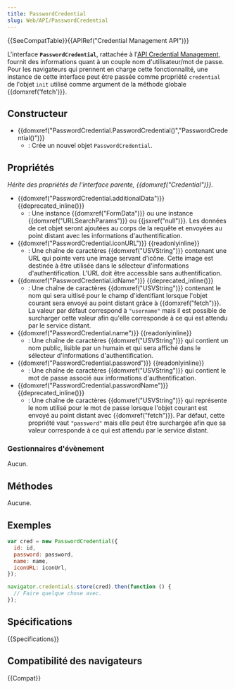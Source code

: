 ```yaml
---
title: PasswordCredential
slug: Web/API/PasswordCredential
---
```


{{SeeCompatTable}}{{APIRef("Credential Management API")}}

L'interface **`PasswordCredential`**, rattachée à l'[API Credential Management](/fr/docs/Web/API/Credential_Management_API), fournit des informations quant à un couple nom d'utilisateur/mot de passe. Pour les navigateurs qui prennent en charge cette fonctionnalité, une instance de cette interface peut être passée comme propriété `credential` de l'objet `init` utilisé comme argument de la méthode globale {{domxref('fetch')}}.

## Constructeur

- {{domxref("PasswordCredential.PasswordCredential()","PasswordCredential()")}}
  - : Crée un nouvel objet `PasswordCredential`.

## Propriétés

_Hérite des propriétés de l'interface parente, {{domxref("Credential")}}._

- {{domxref("PasswordCredential.additionalData")}} {{deprecated_inline()}}
  - : Une instance {{domxref("FormData")}} ou une instance {{domxref("URLSearchParams")}} ou {{jsxref("null")}}. Les données de cet objet seront ajoutées au corps de la requête et envoyées au point distant avec les informations d'authentification.
- {{domxref("PasswordCredential.iconURL")}} {{readonlyinline}}
  - : Une chaîne de caractères {{domxref("USVString")}} contenant une URL qui pointe vers une image servant d'icône. Cette image est destinée à être utilisée dans le sélecteur d'informations d'authentification. L'URL doit être accessible sans authentification.
- {{domxref("PasswordCredential.idName")}} {{deprecated_inline()}}
  - : Une chaîne de caractères {{domxref("USVString")}} contenant le nom qui sera uitlisé pour le champ d'identifiant lorsque l'objet courant sera envoyé au point distant grâce à {{domxref("fetch")}}. La valeur par défaut correspond à `"username"` mais il est possible de surcharger cette valeur afin qu'elle corresponde à ce qui est attendu par le service distant.
- {{domxref("PasswordCredential.name")}} {{readonlyinline}}
  - : Une chaîne de caractères {{domxref("USVString")}} qui contient un nom public, lisible par un humain et qui sera affiché dans le sélecteur d'informations d'authentification.
- {{domxref("PasswordCredential.password")}} {{readonlyinline}}
  - : Une chaîne de caractères {{domxref("USVString")}} qui contient le mot de passe associé aux informations d'authentification.
- {{domxref("PasswordCredential.passwordName")}} {{deprecated_inline()}}
  - : Une chaîne de caractères {{domxref("USVString")}} qui représente le nom utilisé pour le mot de passe lorsque l'objet courant est envoyé au point distant avec {{domxref("fetch")}}. Par défaut, cette propriété vaut `"password"` mais elle peut être surchargée afin que sa valeur corresponde à ce qui est attendu par le service distant.

### Gestionnaires d'évènement

Aucun.

## Méthodes

Aucune.

## Exemples

```js
var cred = new PasswordCredential({
  id: id,
  password: password,
  name: name,
  iconURL: iconUrl,
});

navigator.credentials.store(cred).then(function () {
  // Faire quelque chose avec.
});
```

## Spécifications

{{Specifications}}

## Compatibilité des navigateurs

{{Compat}}
